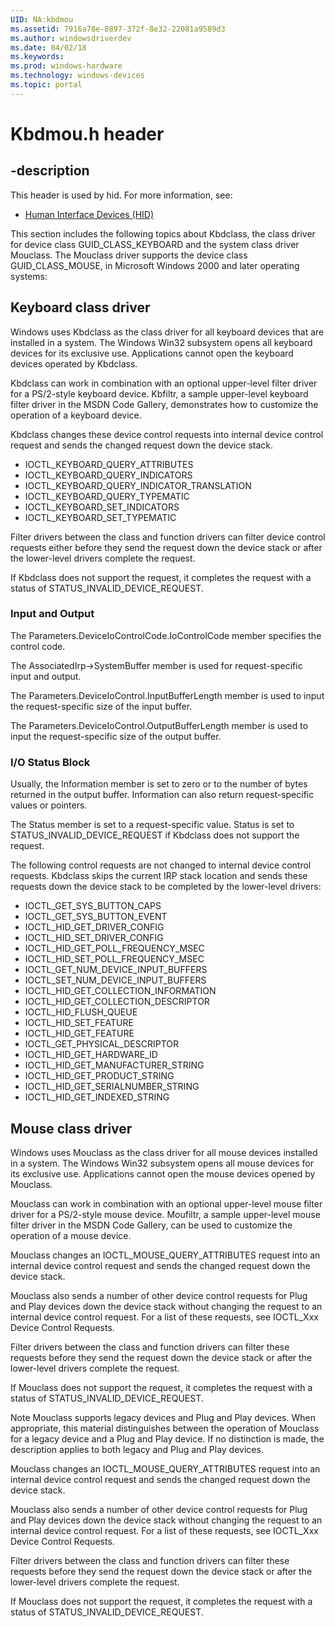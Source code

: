 ```yaml
---
UID: NA:kbdmou
ms.assetid: 7916a78e-8897-372f-8e32-22081a9589d3
ms.author: windowsdriverdev
ms.date: 04/02/18
ms.keywords: 
ms.prod: windows-hardware
ms.technology: windows-devices
ms.topic: portal
---
```


# Kbdmou.h header


## -description


This header is used by hid. For more information, see:

- [Human Interface Devices (HID)](../_hid/index.md)

This section includes the following topics about Kbdclass, the class driver for device class GUID_CLASS_KEYBOARD and the system class driver Mouclass. The Mouclass driver supports the device class GUID_CLASS_MOUSE, in Microsoft Windows 2000 and later operating systems:

## Keyboard class driver

Windows uses Kbdclass as the class driver for all keyboard devices that are installed in a system. The Windows Win32 subsystem opens all keyboard devices for its exclusive use. Applications cannot open the keyboard devices operated by Kbdclass.

Kbdclass can work in combination with an optional upper-level filter driver for a PS/2-style keyboard device. Kbfiltr, a sample upper-level keyboard filter driver in the MSDN Code Gallery, demonstrates how to customize the operation of a keyboard device.

Kbdclass changes these device control requests into internal device control request and sends the changed request down the device stack.


-   IOCTL_KEYBOARD_QUERY_ATTRIBUTES
-   IOCTL_KEYBOARD_QUERY_INDICATORS
-   IOCTL_KEYBOARD_QUERY_INDICATOR_TRANSLATION
-   IOCTL_KEYBOARD_QUERY_TYPEMATIC
-   IOCTL_KEYBOARD_SET_INDICATORS
-   IOCTL_KEYBOARD_SET_TYPEMATIC


Filter drivers between the class and function drivers can filter device control requests either before they send the request down the device stack or after the lower-level drivers complete the request.

If Kbdclass does not support the request, it completes the request with a status of STATUS_INVALID_DEVICE_REQUEST.

### Input and Output

The Parameters.DeviceIoControlCode.IoControlCode member specifies the control code.

The AssociatedIrp-&gt;SystemBuffer member is used for request-specific input and output.

The Parameters.DeviceIoControl.InputBufferLength member is used to input the request-specific size of the input buffer.

The Parameters.DeviceIoControl.OutputBufferLength member is used to input the request-specific size of the output buffer.

### I/O Status Block

Usually, the Information member is set to zero or to the number of bytes returned in the output buffer. Information can also return request-specific values or pointers.

The Status member is set to a request-specific value. Status is set to STATUS_INVALID_DEVICE_REQUEST if Kbdclass does not support the request.

The following control requests are not changed to internal device control requests. Kbdclass skips the current IRP stack location and sends these requests down the device stack to be completed by the lower-level drivers:

-   IOCTL_GET_SYS_BUTTON_CAPS
-   IOCTL_GET_SYS_BUTTON_EVENT
-   IOCTL_HID_GET_DRIVER_CONFIG
-   IOCTL_HID_SET_DRIVER_CONFIG
-   IOCTL_HID_GET_POLL_FREQUENCY_MSEC
-   IOCTL_HID_SET_POLL_FREQUENCY_MSEC
-   IOCTL_GET_NUM_DEVICE_INPUT_BUFFERS
-   IOCTL_SET_NUM_DEVICE_INPUT_BUFFERS
-   IOCTL_HID_GET_COLLECTION_INFORMATION
-   IOCTL_HID_GET_COLLECTION_DESCRIPTOR
-   IOCTL_HID_FLUSH_QUEUE
-   IOCTL_HID_SET_FEATURE
-   IOCTL_HID_GET_FEATURE
-   IOCTL_GET_PHYSICAL_DESCRIPTOR
-   IOCTL_HID_GET_HARDWARE_ID
-   IOCTL_HID_GET_MANUFACTURER_STRING
-   IOCTL_HID_GET_PRODUCT_STRING
-   IOCTL_HID_GET_SERIALNUMBER_STRING
-   IOCTL_HID_GET_INDEXED_STRING

 
## Mouse class driver

Windows uses Mouclass as the class driver for all mouse devices installed in a system. The Windows Win32 subsystem opens all mouse devices for its exclusive use. Applications cannot open the mouse devices opened by Mouclass.

Mouclass can work in combination with an optional upper-level mouse filter driver for a PS/2-style mouse device. Moufiltr, a sample upper-level mouse filter driver in the MSDN Code Gallery, can be used to customize the operation of a mouse device.

Mouclass changes an IOCTL_MOUSE_QUERY_ATTRIBUTES request into an internal device control request and sends the changed request down the device stack.

Mouclass also sends a number of other device control requests for Plug and Play devices down the device stack without changing the request to an internal device control request. For a list of these requests, see IOCTL_Xxx Device Control Requests.

Filter drivers between the class and function drivers can filter these requests before they send the request down the device stack or after the lower-level drivers complete the request.

If Mouclass does not support the request, it completes the request with a status of STATUS_INVALID_DEVICE_REQUEST.


Note   Mouclass supports legacy devices and Plug and Play devices. When appropriate, this material distinguishes between the operation of Mouclass for a legacy device and a Plug and Play device. If no distinction is made, the description applies to both legacy and Plug and Play devices.
 
Mouclass changes an IOCTL_MOUSE_QUERY_ATTRIBUTES request into an internal device control request and sends the changed request down the device stack.

Mouclass also sends a number of other device control requests for Plug and Play devices down the device stack without changing the request to an internal device control request. For a list of these requests, see IOCTL_Xxx Device Control Requests.

Filter drivers between the class and function drivers can filter these requests before they send the request down the device stack or after the lower-level drivers complete the request.

If Mouclass does not support the request, it completes the request with a status of STATUS_INVALID_DEVICE_REQUEST.

 

